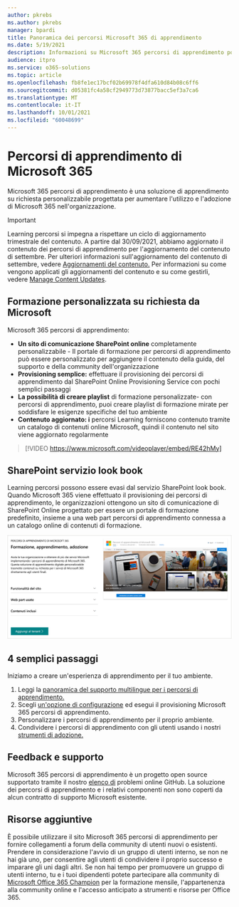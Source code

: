 ```yaml
---
author: pkrebs
ms.author: pkrebs
manager: bpardi
title: Panoramica dei percorsi Microsoft 365 di apprendimento
ms.date: 5/19/2021
description: Informazioni su Microsoft 365 percorsi di apprendimento possono accelerare l'utilizzo e l'adozione di Microsoft 365 nell'organizzazione. Learning percorsi includono una web part SharePoint Online personalizzata e un moderno sito di formazione per le comunicazioni di SharePoint Online facilmente disponibile per il tenant Microsoft 365.
audience: itpro
ms.service: o365-solutions
ms.topic: article
ms.openlocfilehash: fb8fe1ec17bcf02b69978f4dfa610d84b08c6ff6
ms.sourcegitcommit: d05381fc4a58cf2949773d73877bacc5ef3a7ca6
ms.translationtype: MT
ms.contentlocale: it-IT
ms.lasthandoff: 10/01/2021
ms.locfileid: "60048699"
---
```

# <a name="microsoft-365-learning-pathways"></a>Percorsi di apprendimento di Microsoft 365 
Microsoft 365 percorsi di apprendimento è una soluzione di apprendimento su richiesta personalizzabile progettata per aumentare l'utilizzo e l'adozione di Microsoft 365 nell'organizzazione.

> [!IMPORTANT]
> Learning percorsi si impegna a rispettare un ciclo di aggiornamento trimestrale del contenuto. A partire dal 30/09/2021, abbiamo aggiornato il contenuto dei percorsi di apprendimento per l'aggiornamento del contenuto di settembre. Per ulteriori informazioni sull'aggiornamento del contenuto di settembre, vedere [Aggiornamenti del contenuto.](custom_contentupdates.md) Per informazioni su come vengono applicati gli aggiornamenti del contenuto e su come gestirli, vedere [Manage Content Updates](custom_contentupdatesmanage.md).  

## <a name="on-demand-custom-training-from-microsoft"></a>Formazione personalizzata su richiesta da Microsoft

Microsoft 365 percorsi di apprendimento:

- **Un sito di comunicazione SharePoint online** completamente personalizzabile - Il portale di formazione per percorsi di apprendimento può essere personalizzato per aggiungere il contenuto della guida, del supporto e della community dell'organizzazione
- **Provisioning semplice:** effettuare il provisioning dei percorsi di apprendimento dal SharePoint Online Provisioning Service con pochi semplici passaggi
- **La possibilità di creare playlist** di formazione personalizzate- con percorsi di apprendimento, puoi creare playlist di formazione mirate per soddisfare le esigenze specifiche del tuo ambiente
- **Contenuto aggiornato: i** percorsi Learning forniscono contenuto tramite un catalogo di contenuti online Microsoft, quindi il contenuto nel sito viene aggiornato regolarmente

> [!VIDEO https://www.microsoft.com/videoplayer/embed/RE42hMy]

## <a name="sharepoint-look-book-service"></a>SharePoint servizio look book
Learning percorsi possono essere evasi dal servizio SharePoint look book. Quando Microsoft 365 viene effettuato il provisioning dei percorsi di apprendimento, le organizzazioni ottengono un sito di comunicazione di SharePoint Online progettato per essere un portale di formazione predefinito, insieme a una web part percorsi di apprendimento connessa a un catalogo online di contenuti di formazione.

![SharePoint di provisioning dei look book](media/cg-provision.png)

## <a name="4-easy-steps"></a>4 semplici passaggi
Iniziamo a creare un'esperienza di apprendimento per il tuo ambiente.
1. Leggi la [panoramica del supporto multilingue per i percorsi di apprendimento.](custom_overview_ml.md) 
2. Scegli [un'opzione di configurazione](custom_setupoptions.md) ed esegui il provisioning Microsoft 365 percorsi di apprendimento.  
3. Personalizzare i percorsi di apprendimento per il proprio ambiente.
4. Condividere i percorsi di apprendimento con gli utenti usando i nostri [strumenti di adozione.](driveadoption.md)

## <a name="feedback-and-support"></a>Feedback e supporto

Microsoft 365 percorsi di apprendimento è un progetto open source supportato tramite il nostro [elenco di](https://aka.ms/CustomLearningHelp) problemi online GitHub. La soluzione dei percorsi di apprendimento e i relativi componenti non sono coperti da alcun contratto di supporto Microsoft esistente.  

## <a name="additional-resources"></a>Risorse aggiuntive
È possibile utilizzare il sito Microsoft 365 percorsi di apprendimento per fornire collegamenti a forum della community di utenti nuovi o esistenti. Prendere in considerazione l'avvio di un gruppo di utenti interno, se non ne hai già uno, per consentire agli utenti di condividere il proprio successo e imparare gli uni dagli altri.  Se non hai tempo per promuovere un gruppo di utenti interno, tu e i tuoi dipendenti potete partecipare alla community di [Microsoft Office 365 Champion](https://aka.ms/O365Champions) per la formazione mensile, l'appartenenza alla community online e l'accesso anticipato a strumenti e risorse per Office 365.
